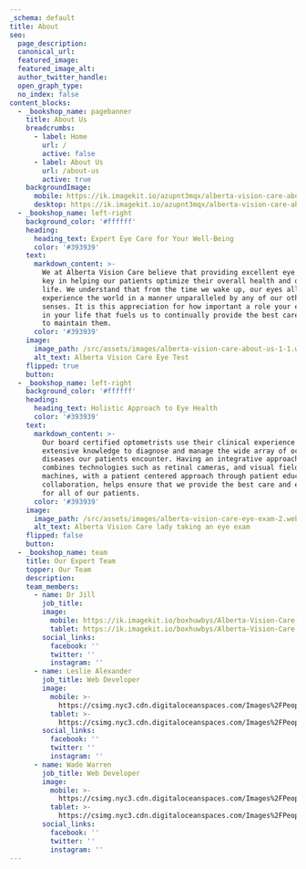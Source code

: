 ```yaml
---
_schema: default
title: About
seo:
  page_description:
  canonical_url:
  featured_image:
  featured_image_alt:
  author_twitter_handle:
  open_graph_type:
  no_index: false
content_blocks:
  - _bookshop_name: pagebanner
    title: About Us
    breadcrumbs:
      - label: Home
        url: /
        active: false
      - label: About Us
        url: /about-us
        active: true
    backgroundImage:
      mobile: https://ik.imagekit.io/azupnt3mqx/alberta-vision-care-about-us.webp
      desktop: https://ik.imagekit.io/azupnt3mqx/alberta-vision-care-about-us.webp
  - _bookshop_name: left-right
    background_color: '#ffffff'
    heading:
      heading_text: Expert Eye Care for Your Well-Being
      color: '#393939'
    text:
      markdown_content: >-
        We at Alberta Vision Care believe that providing excellent eye care is
        key in helping our patients optimize their overall health and quality of
        life. We understand that from the time we wake up, our eyes allow us to
        experience the world in a manner unparalleled by any of our other
        senses. It is this appreciation for how important a role your eyes play
        in your life that fuels us to continually provide the best care we can
        to maintain them.
      color: '#393939'
    image:
      image_path: /src/assets/images/alberta-vision-care-about-us-1-1.webp
      alt_text: Alberta Vision Care Eye Test
    flipped: true
    button:
  - _bookshop_name: left-right
    background_color: '#ffffff'
    heading:
      heading_text: Holistic Approach to Eye Health
      color: '#393939'
    text:
      markdown_content: >-
        Our board certified optometrists use their clinical experience and
        extensive knowledge to diagnose and manage the wide array of ocular
        diseases our patients encounter. Having an integrative approach that
        combines technologies such as retinal cameras, and visual field
        machines, with a patient centered approach through patient education and
        collaboration, helps ensure that we provide the best care and experience
        for all of our patients.
      color: '#393939'
    image:
      image_path: /src/assets/images/alberta-vision-care-eye-exam-2.webp
      alt_text: Alberta Vision Care lady taking an eye exam
    flipped: false
    button:
  - _bookshop_name: team
    title: Our Expert Team
    topper: Our Team
    description:
    team_members:
      - name: Dr Jill
        job_title:
        image:
          mobile: https://ik.imagekit.io/boxhuwbys/Alberta-Vision-Care-DrGill.webp
          tablet: https://ik.imagekit.io/boxhuwbys/Alberta-Vision-Care-DrGill.webp
        social_links:
          facebook: ''
          twitter: ''
          instagram: ''
      - name: Leslie Alexander
        job_title: Web Developer
        image:
          mobile: >-
            https://csimg.nyc3.cdn.digitaloceanspaces.com/Images%2FPeople%2Fperson2.jpg
          tablet: >-
            https://csimg.nyc3.cdn.digitaloceanspaces.com/Images%2FPeople%2Fperson2.jpg
        social_links:
          facebook: ''
          twitter: ''
          instagram: ''
      - name: Wade Warren
        job_title: Web Developer
        image:
          mobile: >-
            https://csimg.nyc3.cdn.digitaloceanspaces.com/Images%2FPeople%2Fperson1.jpg
          tablet: >-
            https://csimg.nyc3.cdn.digitaloceanspaces.com/Images%2FPeople%2Fperson1.jpg
        social_links:
          facebook: ''
          twitter: ''
          instagram: ''
---
```

